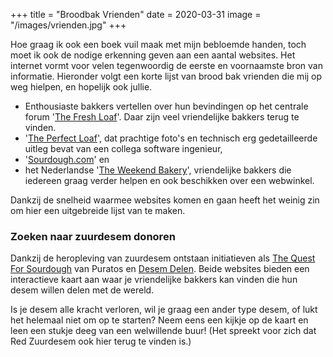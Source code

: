 +++
title = "Broodbak Vrienden"
date = 2020-03-31
image = "/images/vrienden.jpg"
+++

Hoe graag ik ook een boek vuil maak met mijn bebloemde handen, toch moet ik ook de nodige erkenning geven aan een aantal websites. Het internet vormt voor velen tegenwoordig de eerste en voornaamste bron van informatie. Hieronder volgt een korte lijst van brood bak vrienden die mij op weg hielpen, en hopelijk ook jullie.

-  Enthousiaste bakkers vertellen over hun bevindingen op het centrale forum '[The Fresh Loaf](htps://thefreshloaf.com)'. Daar zijn veel vriendelijke bakkers terug te vinden. 
-  '[The Perfect Loaf](https://www.theperfectloaf.com)', dat prachtige foto's en technisch erg gedetailleerde uitleg bevat van een collega software ingenieur,
-  '[Sourdough.com](https://sourdough.com)' en
-  het Nederlandse '[The Weekend Bakery](https://www.weekendbakery.com)', vriendelijke bakkers die iedereen graag verder helpen en ook beschikken over een webwinkel. 

Dankzij de snelheid waarmee websites komen en gaan heeft het weinig zin om hier een uitgebreide lijst van te maken. 

### Zoeken naar zuurdesem donoren

Dankzij de heropleving van zuurdesem ontstaan initiatieven als [The Quest For Sourdough](https://www.questforsourdough.com/library/map) van Puratos en [Desem Delen](https://desemdelen.nl/). Beide websites bieden een interactieve kaart aan waar je vriendelijke bakkers kan vinden die hun desem willen delen met de wereld. 

Is je desem alle kracht verloren, wil je graag een ander type desem, of lukt het helemaal niet om op te starten? Neem eens een kijkje op de kaart en leen een stukje deeg van een welwillende buur! (Het spreekt voor zich dat Red Zuurdesem ook hier terug te vinden is.)

